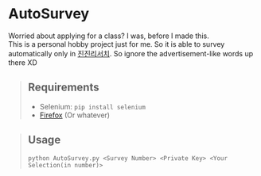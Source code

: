 # AutoSurvey
Worried about applying for a class? I was, before I made this.<br>
This is a personal hobby project just for me. So it is able to survey automatically only in <a href="http://u.jjrss.com/">진진리서치</a>.
So ignore the advertisement-like words up there XD

>## Requirements
>* Selenium: ```pip install selenium``` <br>
>* [Firefox]("https://www.mozilla.org/firefox/") (Or whatever)

>## Usage
>```python AutoSurvey.py <Survey Number> <Private Key> <Your Selection(in number)>```
